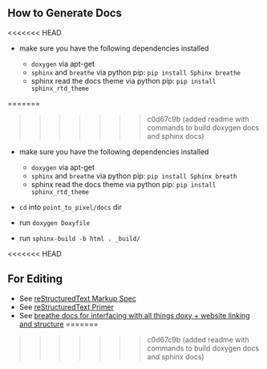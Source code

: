 ## How to Generate Docs

<<<<<<< HEAD
- make sure you have the following dependencies installed
  
  - `doxygen` via apt-get
  - `sphinx` and `breathe` via python pip: `pip install Sphinx breathe` 
  - sphinx read the docs theme via python pip: `pip install sphinx_rtd_theme`

=======
>>>>>>> c0d67c9b (added readme with commands to build doxygen docs and sphinx docs)
- make sure you have the following dependencies installed
  
  - `doxygen` via apt-get
  - `sphinx` and `breathe` via python pip: `pip install Sphinx breath` 
  - sphinx read the docs theme via python pip: `pip install sphinx_rtd_theme`

- `cd` into `point_to_pixel/docs` dir
- run `doxygen Doxyfile`
- run `sphinx-build -b html . _build/`

<<<<<<< HEAD
## For Editing

- See [reStructuredText Markup Spec](https://docutils.sourceforge.io/docs/ref/rst/restructuredtext.html#quick-syntax-overview)
- See [reStructuredText Primer](https://www.sphinx-doc.org/en/master/usage/restructuredtext/basics.html#lists-and-quote-like-blocks)
- See [breathe docs for interfacing with all things doxy + website linking and structure](https://breathe.readthedocs.io/en/latest/class.html#members-example)
=======
>>>>>>> c0d67c9b (added readme with commands to build doxygen docs and sphinx docs)
